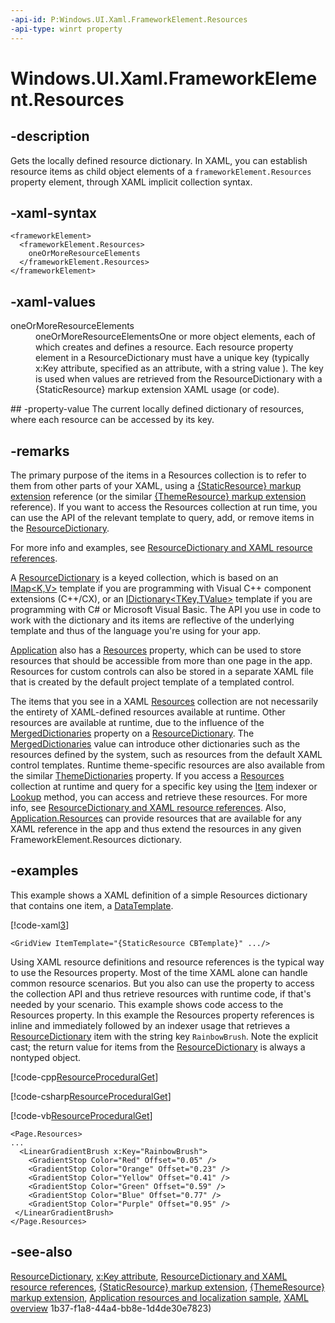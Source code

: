 ```yaml
---
-api-id: P:Windows.UI.Xaml.FrameworkElement.Resources
-api-type: winrt property
---
```


<!-- Property syntax
public Windows.UI.Xaml.ResourceDictionary Resources { get;  set; }
-->

# Windows.UI.Xaml.FrameworkElement.Resources

## -description
Gets the locally defined resource dictionary. In XAML, you can establish resource items as child object elements of a `frameworkElement.Resources` property element, through XAML implicit collection syntax.


## -xaml-syntax
```xaml
<frameworkElement>
  <frameworkElement.Resources>
    oneOrMoreResourceElements
  </frameworkElement.Resources>
</frameworkElement>
```


## -xaml-values
<dl><dt>oneOrMoreResourceElements</dt><dd>oneOrMoreResourceElementsOne or more object elements, each of which creates and defines a resource. Each resource property element in a ResourceDictionary must have a unique key (typically x:Key attribute, specified as an attribute, with a string value ). The key is used when values are retrieved from the ResourceDictionary with a {StaticResource} markup extension XAML usage (or code).</dd>
</dl>
## -property-value
The current locally defined dictionary of resources, where each resource can be accessed by its key.

## -remarks
The primary purpose of the items in a Resources collection is to refer to them from other parts of your XAML, using a [{StaticResource} markup extension](/windows/uwp/xaml-platform/staticresource-markup-extension) reference (or the similar [{ThemeResource} markup extension](/windows/uwp/xaml-platform/themeresource-markup-extension) reference). If you want to access the Resources collection at run time, you can use the API of the relevant template to query, add, or remove items in the [ResourceDictionary](resourcedictionary.md).

For more info and examples, see [ResourceDictionary and XAML resource references](/windows/uwp/controls-and-patterns/resourcedictionary-and-xaml-resource-references).

A [ResourceDictionary](resourcedictionary.md) is a keyed collection, which is based on an [IMap<K,V>](../windows.foundation.collections/imap_2.md) template if you are programming with Visual C++ component extensions (C++/CX), or an [IDictionary&lt;TKey,TValue&gt;](XREF:TODO:T:System.Collections.Generic.IDictionary`2) template if you are programming with C# or Microsoft Visual Basic. The API you use in code to work with the dictionary and its items are reflective of the underlying template and thus of the language you're using for your app.

[Application](application.md) also has a [Resources](application_resources.md) property, which can be used to store resources that should be accessible from more than one page in the app. Resources for custom controls can also be stored in a separate XAML file that is created by the default project template of a templated control.

The items that you see in a XAML [Resources](application_resources.md) collection are not necessarily the entirety of XAML-defined resources available at runtime. Other resources are available at runtime, due to the influence of the [MergedDictionaries](resourcedictionary_mergeddictionaries.md) property on a [ResourceDictionary](resourcedictionary.md). The [MergedDictionaries](resourcedictionary_mergeddictionaries.md) value can introduce other dictionaries such as the resources defined by the system, such as resources from the default XAML control templates. Runtime theme-specific resources are also available from the similar [ThemeDictionaries](resourcedictionary_themedictionaries.md) property. If you access a [Resources](application_resources.md) collection at runtime and query for a specific key using the [Item](/dotnet/api/system.windows.resourcedictionary.item) indexer or [Lookup](resourcedictionary_lookup_786690417.md) method, you can access and retrieve these resources. For more info, see [ResourceDictionary and XAML resource references](/windows/uwp/controls-and-patterns/resourcedictionary-and-xaml-resource-references). Also, [Application.Resources](application_resources.md) can provide resources that are available for any XAML reference in the app and thus extend the resources in any given FrameworkElement.Resources dictionary.

## -examples
This example shows a XAML definition of a simple Resources dictionary that contains one item, a [DataTemplate](datatemplate.md).



[!code-xaml[3](../windows.ui.xaml.data/code/DataTemplates/csharp/Page.xaml#Snippet3)]

```xaml
<GridView ItemTemplate="{StaticResource CBTemplate}" .../>
```

Using XAML resource definitions and resource references is the typical way to use the Resources property. Most of the time XAML alone can handle common resource scenarios. But you also can use the property to access the collection API and thus retrieve resources with runtime code, if that's needed by your scenario. This example shows code access to the Resources property. In this example the Resources property references is inline and immediately followed by an indexer usage that retrieves a [ResourceDictionary](resourcedictionary.md) item with the string key `RainbowBrush`. Note the explicit cast; the return value for items from the [ResourceDictionary](resourcedictionary.md) is always a nontyped object.



[!code-cpp[ResourceProceduralGet](../windows.ui.xaml/code/PropertiesOvwSupport/cpp/loose.cpp#SnippetResourceProceduralGet)]

[!code-csharp[ResourceProceduralGet](../windows.ui.xaml/code/PropertiesOvwSupport/csharp/page3.xaml.cs#SnippetResourceProceduralGet)]

[!code-vb[ResourceProceduralGet](../windows.ui.xaml/code/PropertiesOvwSupport/vbnet/page3.xaml.vb#SnippetResourceProceduralGet)]

```xaml
<Page.Resources>
...
  <LinearGradientBrush x:Key="RainbowBrush">
    <GradientStop Color="Red" Offset="0.05" />
    <GradientStop Color="Orange" Offset="0.23" />
    <GradientStop Color="Yellow" Offset="0.41" />
    <GradientStop Color="Green" Offset="0.59" />
    <GradientStop Color="Blue" Offset="0.77" />
    <GradientStop Color="Purple" Offset="0.95" />
 </LinearGradientBrush>
</Page.Resources>
```



## -see-also
[ResourceDictionary](resourcedictionary.md), [x:Key attribute](/windows/uwp/xaml-platform/x-key-attribute), [ResourceDictionary and XAML resource references](/windows/uwp/controls-and-patterns/resourcedictionary-and-xaml-resource-references), [{StaticResource} markup extension](/windows/uwp/xaml-platform/staticresource-markup-extension), [{ThemeResource} markup extension](/windows/uwp/xaml-platform/themeresource-markup-extension), [Application resources and localization sample](https://github.com/microsoft/Windows-universal-samples/tree/master/Samples/ApplicationResources), [XAML overview](/windows/uwp/xaml-platform/xaml-overview)
1b37-f1a8-44a4-bb8e-1d4de30e7823)
